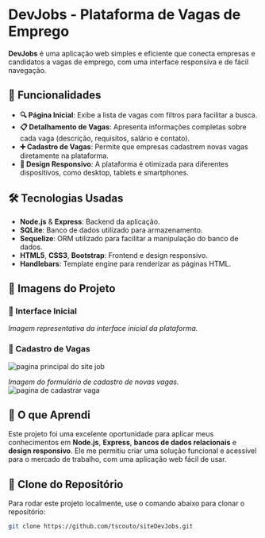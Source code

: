 # DevJobs - Plataforma de Vagas de Emprego

**DevJobs** é uma aplicação web simples e eficiente que conecta empresas e candidatos a vagas de emprego, com uma interface responsiva e de fácil navegação.

## 🚀 Funcionalidades
- **🔍 Página Inicial**: Exibe a lista de vagas com filtros para facilitar a busca.
- **📋 Detalhamento de Vagas**: Apresenta informações completas sobre cada vaga (descrição, requisitos, salário e contato).
- **➕ Cadastro de Vagas**: Permite que empresas cadastrem novas vagas diretamente na plataforma.
- **📱 Design Responsivo**: A plataforma é otimizada para diferentes dispositivos, como desktop, tablets e smartphones.

## 🛠️ Tecnologias Usadas
- **Node.js** & **Express**: Backend da aplicação.
- **SQLite**: Banco de dados utilizado para armazenamento.
- **Sequelize**: ORM utilizado para facilitar a manipulação do banco de dados.
- **HTML5**, **CSS3**, **Bootstrap**: Frontend e design responsivo.
- **Handlebars**: Template engine para renderizar as páginas HTML.

## 📸 Imagens do Projeto

### 📱 Interface Inicial

*Imagem representativa da interface inicial da plataforma.*

### 📝 Cadastro de Vagas
![pagina principal do site job](https://github.com/user-attachments/assets/ed61c34c-4453-4bb3-b47f-49c6c01051c1)

*Imagem do formulário de cadastro de novas vagas.*
![pagina de cadastrar vaga](https://github.com/user-attachments/assets/00ed3b29-b410-40a4-9727-0385c648a5c9)

## 🔑 O que Aprendi
Este projeto foi uma excelente oportunidade para aplicar meus conhecimentos em **Node.js**, **Express**, **bancos de dados relacionais** e **design responsivo**. Ele me permitiu criar uma solução funcional e acessível para o mercado de trabalho, com uma aplicação web fácil de usar.

## 🔗 Clone do Repositório
Para rodar este projeto localmente, use o comando abaixo para clonar o repositório:

```bash
git clone https://github.com/tscouto/siteDevJobs.git
